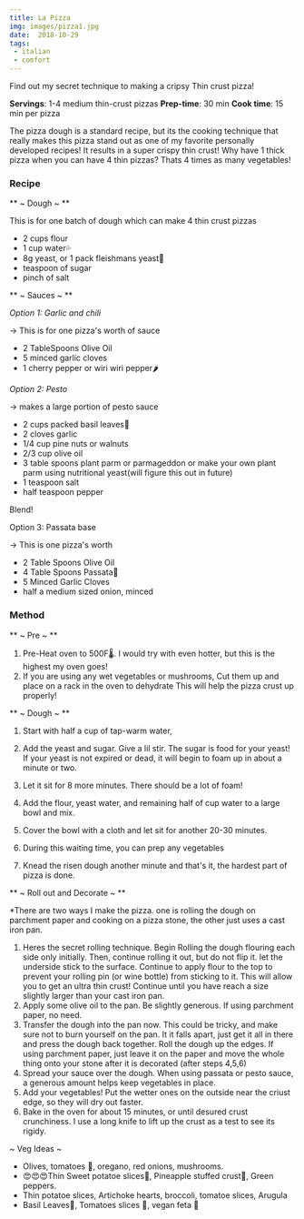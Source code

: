 ```yaml
---
title: La Pizza
img: images/pizza1.jpg
date:  2018-10-29
tags:
 - italian
 - comfort
---
```


Find out my secret technique to making a cripsy Thin crust pizza!

**Servings**: 1-4 medium thin-crust pizzas
**Prep-time**: 30 min
**Cook time**: 15 min per pizza

The pizza dough is a standard recipe, but its the cooking technique that really makes this pizza stand out as one of my favorite personally developed recipes! It results in a super crispy thin crust! Why have 1 thick pizza when you can have 4 thin pizzas? Thats 4 times as many vegetables!

### Recipe

** ~ Dough ~ **

This is for one batch of dough which can make 4 thin crust pizzas
- 2 cups flour
- 1 cup water💦
- 8g yeast, or 1 pack fleishmans yeast🍞
- teaspoon of sugar
- pinch of salt

** ~ Sauces ~ **

*Option 1: Garlic and chili*

-> This is for one pizza's worth of sauce

- 2 TableSpoons Olive Oil
- 5 minced garlic cloves
- 1 cherry pepper or wiri wiri pepper🌶


*Option 2: Pesto*

-> makes a large portion of pesto sauce

- 2 cups packed basil leaves🍃
- 2 cloves garlic
- 1/4 cup pine nuts or walnuts
- 2/3 cup olive oil
- 3 table spoons plant parm or parmageddon or make your own plant parm using nutritional yeast(will figure this out in future)
- 1 teaspoon salt
- half teaspoon pepper

Blend!

Option 3: Passata base

-> This is one pizza's worth
- 2 Table Spoons Olive Oil
- 4 Table Spoons Passata🥫
- 5 Minced Garlic Cloves
- half a medium sized onion, minced

### Method

** ~ Pre ~ **

1. Pre-Heat oven to 500F🌡. I would try with even hotter, but this is the highest my oven goes!
2. If you are using any wet vegetables or mushrooms, Cut them up and place on a rack in the oven to dehydrate
This will help the pizza crust up properly!

** ~ Dough ~ **

1. Start with half a cup of tap-warm water,
2. Add the yeast and sugar. Give a lil stir. The sugar is food for your yeast! If your yeast is not expired or dead, it will begin to foam up in about a minute or two.
3. Let it sit for 8 more minutes. There should be a lot of foam!

4. Add the flour, yeast water, and remaining half of cup water to a large bowl and mix.
5. Cover the bowl with a cloth and let sit for another 20-30 minutes.
6. During this waiting time, you can prep any vegetables
7. Knead the risen dough another minute and that's it, the hardest part of pizza is done.

** ~ Roll out and Decorate ~ **

*There are two ways I make the pizza. one is rolling the dough on parchment paper and cooking on a pizza stone, the other just uses a cast iron pan.
1. Heres the secret rolling technique. Begin Rolling the dough flouring each side only initially. Then, continue rolling it out, but do not flip it. let the underside stick to the surface. Continue to apply flour to the top to prevent your rolling pin (or wine bottle) from sticking to it. This will allow you to get an ultra thin crust! Continue until you have reach a size slightly larger than your cast iron pan.
2. Apply some olive oil to the pan. Be slightly generous. If using parchment paper, no need.
3. Transfer the dough into the pan now. This could be tricky, and make sure not to burn yourself on the pan. It it falls apart, just get it all in there and press the dough back together. Roll the dough up the edges. If using parchment paper, just leave it on the paper and move the whole thing onto your stone after it is decorated (after steps 4,5,6)
4. Spread your sauce over the dough. When using passata or pesto sauce, a generous amount helps keep vegetables in place.
5. Add your vegetables! Put the wetter ones on the outside near the criust edge, so they will dry out faster. 
6. Bake in the oven for about 15 minutes, or until desured crust crunchiness. I use a long knife to lift up the crust as a test to see its rigidy.

~ Veg Ideas ~

- Olives, tomatoes 🍅, oregano, red onions, mushrooms.
- 😍😍😍Thin Sweet potatoe slices🍠, Pineapple stuffed crust🍍, Green peppers.
- Thin potatoe slices, Artichoke hearts, broccoli, tomatoe slices, Arugula
- Basil Leaves🍃, Tomatoes slices 🍅, vegan feta 🧀



